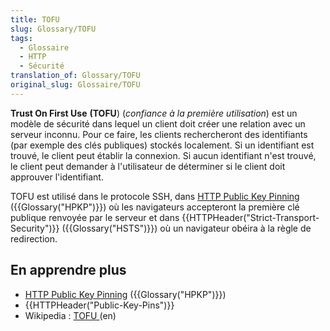 ```yaml
---
title: TOFU
slug: Glossary/TOFU
tags:
  - Glossaire
  - HTTP
  - Sécurité
translation_of: Glossary/TOFU
original_slug: Glossaire/TOFU
---
```

**Trust On First Use** **(TOFU**) (_confiance à la première utilisation_) est un modèle de sécurité dans lequel un client doit créer une relation avec un serveur inconnu. Pour ce faire, les clients rechercheront des identifiants (par exemple des clés publiques) stockés localement. Si un identifiant est trouvé, le client peut établir la connexion. Si aucun identifiant n'est trouvé, le client peut demander à l'utilisateur de déterminer si le client doit approuver l'identifiant.

TOFU est utilisé dans le protocole SSH, dans [HTTP Public Key Pinning](/fr/docs/Web/HTTP/Public_Key_Pinning) ({{Glossary("HPKP")}}) où les navigateurs accepteront la première clé publique renvoyée par le serveur et dans {{HTTPHeader("Strict-Transport-Security")}}  ({{Glossary("HSTS")}}) où un navigateur obéira à la règle de redirection.

## En apprendre plus

- [HTTP Public Key Pinning](/fr/docs/Web/HTTP/Public_Key_Pinning) ({{Glossary("HPKP")}})
- {{HTTPHeader("Public-Key-Pins")}}
- Wikipedia : [TOFU ](https://en.wikipedia.org/wiki/Trust_on_first_use)(en)
